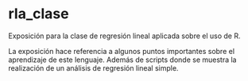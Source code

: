 # rla_clase

Exposición para la clase de regresión lineal aplicada sobre el uso de R.

La exposición hace referencia a algunos puntos importantes sobre el aprendizaje de este lenguaje. Además de scripts donde se muestra la
realización de un análisis de regresión lineal simple.
